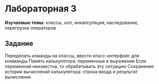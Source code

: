 # Лабораторная 3
**Изучаемые темы**: классы, ооп, инкапсуляция, наследование, перегрузка операторов

## Задание
Переделать команды на классы, ввести класс-интерфейс для комманды
Память калькулятора: переменные в выражении
Если переменная неизвестна, то обрабатывать эту ситуацию
Сохранение истории вычислений калькулятора: строка ввода и результат вычисления